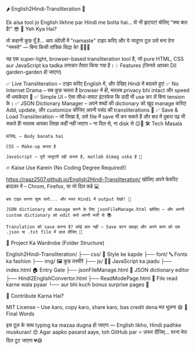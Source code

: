 🌶️ English2Hindi-Transliteration 💃

Ek aisa tool jo English likhne par Hindi me bolta hai... वो भी झटपट!
बोलिए "क्या बात है!" 😎
🧠 Yeh Kya Hai?

तो कहानी कुछ यूँ है...
आप अंग्रेज़ी में "namaste" टाइप करिए और ये जादूगर टूल उसे बना देगा "नमस्ते" — बिना किसी तांत्रिक विद्या के! 🧙‍♂️✨

यह एक super-light, browser-based transliteration tool है, जो pure HTML, CSS aur JavaScript ka tadka लगाकर तैयार किया गया है।
💡 Features (जिनसे आपका Dil garden-garden हो जाएगा)

✅ Live Transliteration – टाइप करिए English में, और देखिए Hindi में बदलते हुए!
✅ No Internet Drama – सब कुछ चलता है browser में ही, मतलब privacy bhi intact और speed भी धमाकेदार 🚀
✅ Simple UI – ऐसा सीधा-सपाट इंटरफेस कि दादी भी use कर लें बिना tension के।
✅ JSON Dictionary Manager – अपने शब्दों की dictionary को खुद manage करिए! Add, update, और customize कीजिए अपनी पसंद की transliterations 📝
✅ Save & Load Transliteration – जो लिखा है, उसे file में save भी कर सकते हैं और बाद में दुबारा पढ़ भी सकते हैं! मतलब आपका लिखा कहीं नहीं जाएगा – ना दिल से, ना disk से 😌💾
🛠 Tech Masala

    HTML – Body banata hai

    CSS – Make-up करता है

    JavaScript – पूरी जादूगरी वही करता है, matlab dimag uska है 🧠

🔥 Kaise Use Karein (No Coding Degree Required!)

   https://raaz2507.github.io/English2Hindi-Transliteration/ खोलिए अपने फेवरिट ब्राउज़र में – Chrom, Firefox, या जो दिल कहे 💻

    बस टाइप करना शुरू करो... और मस्त Hindi में output देखो! 🎉

    JSON dictionary को manage करने के लिए jsonFileManage.html खोलिए – और अपनी custom dictionary को edit करो अपनी मर्जी से 📚

    Translation को save करना है? कोई बात नहीं — Save बटन दबाइए और अपने काम को एक .json या .txt file में डाल दीजिए 💝

📁 Project Ka Wardrobe (Folder Structure)

English2Hindi-Transliteration/
├── css/            👗 Style ke kapde
├── font/           🔤 Fonts ka fashion
├── img/            🖼 कुछ तस्वीरें
├── js/             🧙‍♂️ JavaScript ka jaadu
├── index.html      🏠 Entry Gate
├── jsonFileManage.html  📂 JSON dictionary editor
├── Hindi2EnglishConvertor.html
├── ReadModePage.html    📖 File read karne wala pyaar
└── aur bhi kuch bonus surprise pages 🎁

💖 Contribute Karna Hai?


MIT License – Use karo, copy karo, share karo, bas credit dena मत भूलना 😄
🥳 Final Words

इस टूल के साथ typing ka mazaa dugna हो जाएगा — English likho, Hindi padhke muskurao! 😍
Agar aapko pasand aaye, toh GitHub par ⭐ ज़रूर दीजिए... वरना मेरा दिल टूट जाएगा 💔😅